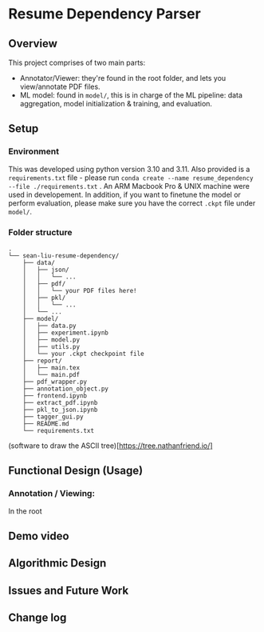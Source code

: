 # Resume Dependency Parser 

## Overview
This project comprises of two main parts: 
* Annotator/Viewer: they're found in the root folder, and lets you view/annotate PDF files. 
* ML model: found in `model/`, this is in charge of the ML pipeline: data aggregation, model initialization & training, and evaluation. 
## Setup

### Environment

This was developed using python version 3.10 and 3.11. Also provided is a `requirements.txt` file - please run 
```conda create --name resume_dependency --file ./requirements.txt```
. An ARM Macbook Pro & UNIX machine were used in developement. In addition, if you want to finetune the model or perform evaluation, please make sure you have the correct `.ckpt` file under `model/`. 

### Folder structure 

```
.
└── sean-liu-resume-dependency/
    ├── data/
    │   ├── json/
    │   │   └── ...
    │   ├── pdf/
    │   │   └── your PDF files here!
    │   ├── pkl/
    │   │   └── ...
    │   └── ...
    ├── model/
    │   ├── data.py
    │   ├── experiment.ipynb
    │   ├── model.py
    │   ├── utils.py
    │   └── your .ckpt checkpoint file
    ├── report/
    │   ├── main.tex
    │   └── main.pdf
    ├── pdf_wrapper.py
    ├── annotation_object.py
    ├── frontend.ipynb
    ├── extract_pdf.ipynb
    ├── pkl_to_json.ipynb
    ├── tagger_gui.py
    ├── README.md
    └── requirements.txt
```

(software to draw the ASCII tree)[https://tree.nathanfriend.io/]

## Functional Design (Usage)

### Annotation / Viewing: 
In the root 

## Demo video

## Algorithmic Design 

## Issues and Future Work

## Change log